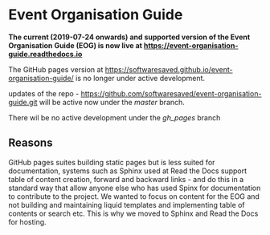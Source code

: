 # Event Organisation Guide

__The current (2019-07-24 onwards) and supported version of the Event Organisation Guide (EOG) is now live at https://event-organisation-guide.readthedocs.io__

The GitHub pages version at https://softwaresaved.github.io/event-organisation-guide/ is no longer under active development.

updates of the repo - https://github.com/softwaresaved/event-organisation-guide.git will be active now under the _master_ branch. 

There wil be no active development under the _gh_pages_ branch

## Reasons
GitHub pages suites building static pages but is less suited for documentation, systems such as Sphinx used at Read the Docs support table of content creation, forward and backward links - and do this in a standard way that allow anyone else who has used Spinx for documentation to contribute to the project. We wanted to focus on content for the EOG and not building and maintaining liquid templates and implementing table of contents or search etc. This is why we moved to Sphinx and Read the Docs for hosting.
